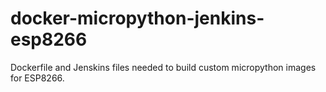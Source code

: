 # docker-micropython-jenkins-esp8266
Dockerfile and Jenskins files needed to build custom micropython images for ESP8266. 
